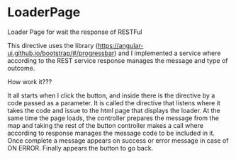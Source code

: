 # LoaderPage
Loader Page for wait the response of RESTFul

This directive uses the library (https://angular-ui.github.io/bootstrap/#/progressbar) and I implemented a service where according to the REST service response manages the message and type of outcome.

How work it???

It all starts when I click the button, and inside there is the directive by a code passed as a parameter.
It is called the directive that listens where it takes the code and issue to the html page that displays the loader.
At the same time the page loads, the controller prepares the message from the map and taking the rest of the button controller makes a call where according to response manages the message code to be included in it.
Once complete a message appears on success or error message in case of ON ERROR.
Finally appears the button to go back.
